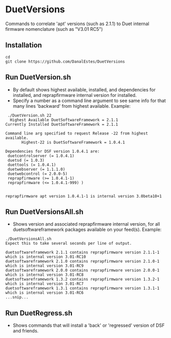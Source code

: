 # DuetVersions
Commands to correlate 'apt' versions (such as 2.1.1) to Duet internal firmware nomenclature (such as "V3.01 RC5")

## Installation
    cd
    git clone https://github.com/DanalEstes/DuetVersions

## Run DuetVersion.sh

* By default shows highest available, installed, and dependencies for installed, and reprapfirmware internal version for installed. 
* Specify a number as a command line argument to see same info for that many lines 'backward' from highest available. Example:

` ./DuetVersion.sh 22`<br>
`  Highest Available DuetSoftwareFramework = 2.1.1`<br>
`Currently Installed DuetSoftwareFramework = 2.1.1`<br>
` `<br>
`Command line arg specified to request Release -22 from highest available.`<br>
`       Highest-22 is DuetSoftwareFramework = 1.0.4.1`<br>
` `<br>
`Dependencies for DSF version 1.0.4.1 are:`<br>
` duetcontrolserver (= 1.0.4.1)`<br>
` duetsd (= 1.0.3)`<br>
` duettools (= 1.0.4.1)`<br>
` duetwebserver (= 1.1.1.0)`<br>
` duetwebcontrol (= 2.0.0-5)`<br>
` reprapfirmware (>= 1.0.4.1-1)`<br>
` reprapfirmware (<= 1.0.4.1-999) )`<br>
` `<br>
` `<br>
`reprapfirmware apt version 1.0.4.1-1 is internal version 3.0beta10+1`<br>

## Run DuetVersionsAll.sh

* Shows version and associated reprapfirmware internal version, for all duetsoftwareframework packages available on your feed(s). Example:

`./DuetVersionsAll.sh`<br>
`Expect this to take several seconds per line of output.`<br>
` `<br>
`duetsoftwareframework 2.1.1 contains reprapfirmware version 2.1.1-1 which is internal version 3.01-RC10`<br>
`duetsoftwareframework 2.1.0 contains reprapfirmware version 2.1.0-1 which is internal version 3.01-RC9`<br>
`duetsoftwareframework 2.0.0 contains reprapfirmware version 2.0.0-1 which is internal version 3.01-RC8`<br>
`duetsoftwareframework 1.3.2 contains reprapfirmware version 1.3.2-1 which is internal version 3.01-RC7`<br>
`duetsoftwareframework 1.3.1 contains reprapfirmware version 1.3.1-1 which is internal version 3.01-RC6`<br>
`...snip...`<br>

## Run DuetRegress.sh

* Shows commands that will install a 'back' or 'regressed' version of DSF and friends. 




